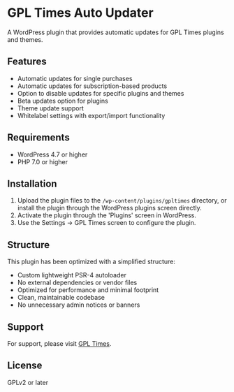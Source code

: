 # GPL Times Auto Updater

A WordPress plugin that provides automatic updates for GPL Times plugins and themes.

## Features

- Automatic updates for single purchases
- Automatic updates for subscription-based products
- Option to disable updates for specific plugins and themes
- Beta updates option for plugins
- Theme update support
- Whitelabel settings with export/import functionality

## Requirements

- WordPress 4.7 or higher
- PHP 7.0 or higher

## Installation

1. Upload the plugin files to the `/wp-content/plugins/gpltimes` directory, or install the plugin through the WordPress plugins screen directly.
2. Activate the plugin through the 'Plugins' screen in WordPress.
3. Use the Settings -> GPL Times screen to configure the plugin.

## Structure

This plugin has been optimized with a simplified structure:
- Custom lightweight PSR-4 autoloader
- No external dependencies or vendor files
- Optimized for performance and minimal footprint
- Clean, maintainable codebase
- No unnecessary admin notices or banners

## Support

For support, please visit [GPL Times](https://www.gpltimes.com/).

## License

GPLv2 or later 